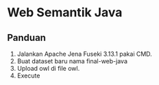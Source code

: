 # Web Semantik Java

## Panduan

1. Jalankan Apache Jena Fuseki 3.13.1 pakai CMD.
2. Buat dataset baru nama final-web-java
3. Upload owl di file owl.
4. Execute